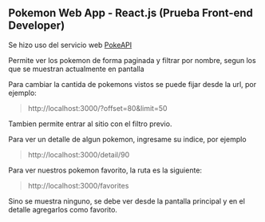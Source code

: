 
## Pokemon Web App - React.js (Prueba Front-end Developer)

Se hizo uso del servicio web [PokeAPI](https://pokeapi.co/)

Permite ver los pokemon de forma paginada y filtrar por nombre, segun los que se muestran actualmente en pantalla

Para cambiar la cantida de pokemons vistos se puede fijar desde la url, por ejemplo:
> http://localhost:3000/?offset=80&limit=50

Tambien permite entrar al sitio con el filtro previo.

Para ver un detalle de algun pokemon, ingresame su indice, por ejemplo
> http://localhost:3000/detail/90

Para ver nuestros pokemon favorito, la ruta es la siguiente:
> http://localhost:3000/favorites

Sino se muestra ninguno, se debe ver desde la pantalla principal y en el detalle agregarlos como favorito.

